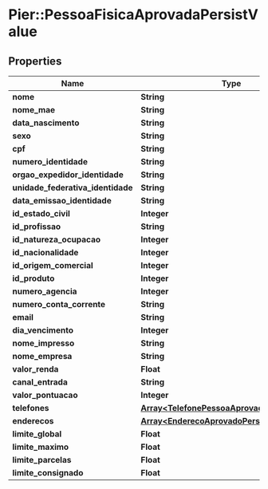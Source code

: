 # Pier::PessoaFisicaAprovadaPersistValue

## Properties
Name | Type | Description | Notes
------------ | ------------- | ------------- | -------------
**nome** | **String** | {{{pessoa_fisica_aprovada_persist_nome_value}}} | 
**nome_mae** | **String** | {{{pessoa_fisica_aprovada_persist_nome_mae_value}}} | [optional] 
**data_nascimento** | **String** | {{{pessoa_fisica_aprovada_persist_data_nascimento_value}}} | [optional] 
**sexo** | **String** | {{{pessoa_fisica_aprovada_persist_sexo_value}}} | [optional] 
**cpf** | **String** | {{{pessoa_fisica_aprovada_persist_cpf_value}}} | 
**numero_identidade** | **String** | {{{pessoa_fisica_aprovada_persist_numero_identidade_value}}} | [optional] 
**orgao_expedidor_identidade** | **String** | {{{pessoa_fisica_aprovada_persist_orgao_expedidor_identidade_value}}} | [optional] 
**unidade_federativa_identidade** | **String** | {{{pessoa_fisica_aprovada_persist_unidade_federativa_identidade_value}}} | [optional] 
**data_emissao_identidade** | **String** | {{{pessoa_fisica_aprovada_persist_data_emissao_identidade_value}}} | [optional] 
**id_estado_civil** | **Integer** | {{{pessoa_fisica_aprovada_persist_id_estado_civil_value}}} | [optional] 
**id_profissao** | **String** | {{{pessoa_fisica_aprovada_persist_id_profissao_value}}} | [optional] 
**id_natureza_ocupacao** | **Integer** | {{{pessoa_fisica_aprovada_persist_id_natureza_ocupacao_value}}} | [optional] 
**id_nacionalidade** | **Integer** | {{{pessoa_fisica_aprovada_persist_id_nacionalidade_value}}} | [optional] 
**id_origem_comercial** | **Integer** | {{{pessoa_fisica_aprovada_persist_id_origem_comercial_value}}} | 
**id_produto** | **Integer** | {{{pessoa_fisica_aprovada_persist_id_produto_value}}} | 
**numero_agencia** | **Integer** | {{{pessoa_fisica_aprovada_persist_numero_agencia_value}}} | [optional] 
**numero_conta_corrente** | **String** | {{{pessoa_fisica_aprovada_persist_numero_conta_corrente_value}}} | [optional] 
**email** | **String** | {{{pessoa_fisica_aprovada_persist_email_value}}} | [optional] 
**dia_vencimento** | **Integer** | {{{pessoa_fisica_aprovada_persist_dia_vencimento_value}}} | 
**nome_impresso** | **String** | {{{pessoa_fisica_aprovada_persist_nome_impresso_value}}} | [optional] 
**nome_empresa** | **String** | {{{pessoa_fisica_aprovada_persist_nome_empresa_value}}} | [optional] 
**valor_renda** | **Float** | {{{pessoa_fisica_aprovada_persist_valor_renda_value}}} | [optional] 
**canal_entrada** | **String** | {{{pessoa_fisica_aprovada_persist_canal_entrada_value}}} | [optional] 
**valor_pontuacao** | **Integer** | {{{pessoa_fisica_aprovada_persist_valor_pontuacao_value}}} | [optional] 
**telefones** | [**Array&lt;TelefonePessoaAprovadaPersistValue&gt;**](TelefonePessoaAprovadaPersistValue.md) | {{{pessoa_fisica_aprovada_persist_telefones_value}}} | 
**enderecos** | [**Array&lt;EnderecoAprovadoPersistValue&gt;**](EnderecoAprovadoPersistValue.md) | {{{pessoa_fisica_aprovada_persist_enderecos_value}}} | 
**limite_global** | **Float** | {{{pessoa_fisica_aprovada_persist_limite_global_value}}} | 
**limite_maximo** | **Float** | {{{pessoa_fisica_aprovada_persist_limite_maximo_value}}} | 
**limite_parcelas** | **Float** | {{{pessoa_fisica_aprovada_persist_limite_parcelas_value}}} | 
**limite_consignado** | **Float** | {{{pessoa_fisica_aprovada_persist_limite_consignado_value}}} | [optional] 



